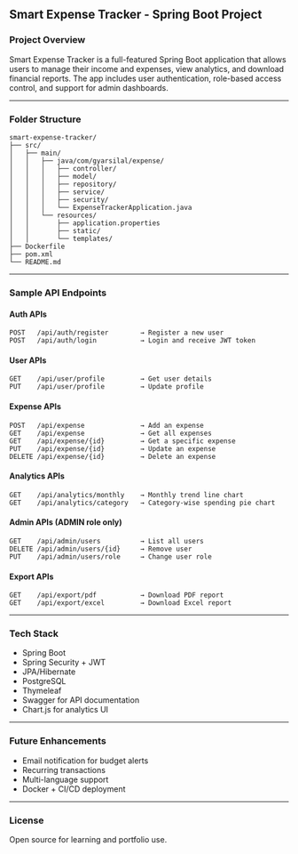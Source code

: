 ## Smart Expense Tracker - Spring Boot Project

### Project Overview
Smart Expense Tracker is a full-featured Spring Boot application that allows users to manage their income and expenses, view analytics, and download financial reports. The app includes user authentication, role-based access control, and support for admin dashboards.

---

### Folder Structure
```
smart-expense-tracker/
├── src/
│   ├── main/
│   │   ├── java/com/gyarsilal/expense/
│   │   │   ├── controller/
│   │   │   ├── model/
│   │   │   ├── repository/
│   │   │   ├── service/
│   │   │   ├── security/
│   │   │   └── ExpenseTrackerApplication.java
│   │   └── resources/
│   │       ├── application.properties
│   │       ├── static/
│   │       └── templates/
├── Dockerfile
├── pom.xml
└── README.md
```

---

### Sample API Endpoints

#### Auth APIs
```
POST   /api/auth/register        → Register a new user
POST   /api/auth/login           → Login and receive JWT token
```

#### User APIs
```
GET    /api/user/profile         → Get user details
PUT    /api/user/profile         → Update profile
```

#### Expense APIs
```
POST   /api/expense              → Add an expense
GET    /api/expense              → Get all expenses
GET    /api/expense/{id}         → Get a specific expense
PUT    /api/expense/{id}         → Update an expense
DELETE /api/expense/{id}         → Delete an expense
```

#### Analytics APIs
```
GET    /api/analytics/monthly    → Monthly trend line chart
GET    /api/analytics/category   → Category-wise spending pie chart
```

#### Admin APIs (ADMIN role only)
```
GET    /api/admin/users          → List all users
DELETE /api/admin/users/{id}     → Remove user
PUT    /api/admin/users/role     → Change user role
```

#### Export APIs
```
GET    /api/export/pdf           → Download PDF report
GET    /api/export/excel         → Download Excel report
```

---

### Tech Stack
- Spring Boot
- Spring Security + JWT
- JPA/Hibernate
- PostgreSQL
- Thymeleaf
- Swagger for API documentation
- Chart.js for analytics UI

---

### Future Enhancements
- Email notification for budget alerts
- Recurring transactions
- Multi-language support
- Docker + CI/CD deployment

---

### License
Open source for learning and portfolio use.
